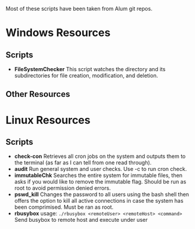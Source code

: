 Most of these scripts have been taken from Alum git repos.

# Windows Resources

Scripts
-------
* **FileSystemChecker**
This script watches the directory and its subdirectories for file creation, modification, and deletion.

Other Resources
---------------

# Linux Resources

Scripts
-------
* **check-con**
Retrieves all cron jobs on the system and outputs them to the terminal (as far as I can tell from one read through).
* **audit**
Run general system and user checks.  Use -c to run cron check.
* **immutableChk**
Searches the entire system for immutable files, then asks if you would like to remove the immutable flag.  Should be run as root to avoid permission denied errors.
* **pswd_kill**
Changes the password to all users using the bash shell then offers the option to kill all active connections in case the system has been comprimised.  Must be ran as root.
* **rbusybox**
usage: `./rbusybox <remoteUser> <remoteHost> <command>`  Send busybox to remote host and execute <command> under user <remoteUser>

